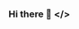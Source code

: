 ### Hi there 👋 </><script>
<!DOCTYPE html>
<html>
<head>
	<meta charset="utf-8">
</head>
<body>

</body>
</html>
